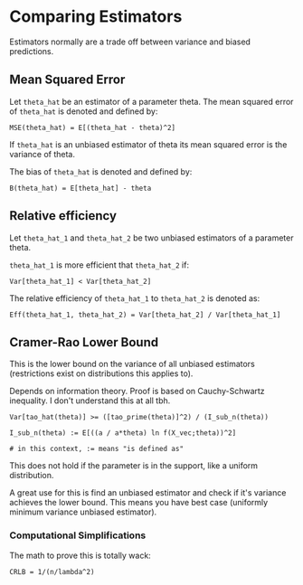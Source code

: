 # Comparing Estimators

Estimators normally are a trade off between variance and biased predictions.

## Mean Squared Error

Let `theta_hat` be an estimator of a parameter theta. The mean squared error of
`theta_hat` is denoted and defined by:

```
MSE(theta_hat) = E[(theta_hat - theta)^2]
```

If `theta_hat` is an unbiased estimator of theta its mean squared error is the
variance of theta.

The bias of `theta_hat` is denoted and defined by:

```
B(theta_hat) = E[theta_hat] - theta
```

## Relative efficiency

Let `theta_hat_1` and `theta_hat_2` be two unbiased estimators of a parameter theta.

`theta_hat_1` is more efficient that `theta_hat_2` if:

```
Var[theta_hat_1] < Var[theta_hat_2]
```

The relative efficiency of `theta_hat_1` to `theta_hat_2` is denoted as:

```
Eff(theta_hat_1, theta_hat_2) = Var[theta_hat_2] / Var[theta_hat_1]
```

## Cramer-Rao Lower Bound

This is the lower bound on the variance of all unbiased estimators (restrictions
exist on distributions this applies to).

Depends on information theory. Proof is based on Cauchy-Schwartz inequality. I
don't understand this at all tbh.

```
Var[tao_hat(theta)] >= ([tao_prime(theta)]^2) / (I_sub_n(theta))

I_sub_n(theta) := E[((a / a*theta) ln f(X_vec;theta))^2]

# in this context, := means "is defined as"
```

This does not hold if the parameter is in the support, like a uniform
distribution.

A great use for this is find an unbiased estimator and check if it's variance
achieves the lower bound. This means you have best case (uniformly minimum
variance unbiased estimator).

### Computational Simplifications

The math to prove this is totally wack:

```
CRLB = 1/(n/lambda^2)
```
